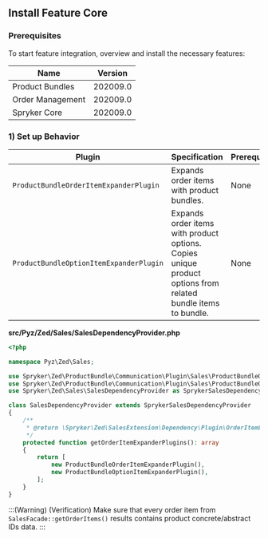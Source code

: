 ## Install Feature Core

### Prerequisites
To start feature integration, overview and install the necessary features:

| Name | Version |
| --- | --- |
| Product Bundles | 202009.0 |
| Order Management | 202009.0 |
| Spryker Core | 202009.0 |

### 1) Set up Behavior


| Plugin | Specification | Prerequisites | Namespace |
| --- | --- | --- | --- |
| `ProductBundleOrderItemExpanderPlugin` | Expands order items with product bundles. | None | `Spryker\Zed\ProductBundle\Communication\Plugin\Sales` |
| `ProductBundleOptionItemExpanderPlugin` | Expands order items with product options. Copies unique product options from related bundle items to bundle. | None | `Spryker\Zed\ProductBundle\Communication\Plugin\Sales` |

**src/Pyz/Zed/Sales/SalesDependencyProvider.php**
```php
<?php

namespace Pyz\Zed\Sales;

use Spryker\Zed\ProductBundle\Communication\Plugin\Sales\ProductBundleOptionItemExpanderPlugin;
use Spryker\Zed\ProductBundle\Communication\Plugin\Sales\ProductBundleOrderItemExpanderPlugin;
use Spryker\Zed\Sales\SalesDependencyProvider as SprykerSalesDependencyProvider;

class SalesDependencyProvider extends SprykerSalesDependencyProvider
{
    /**
     * @return \Spryker\Zed\SalesExtension\Dependency\Plugin\OrderItemExpanderPluginInterface[]
     */
    protected function getOrderItemExpanderPlugins(): array
    {
        return [
            new ProductBundleOrderItemExpanderPlugin(),
            new ProductBundleOptionItemExpanderPlugin(),
        ];
    }
}
```
:::(Warning) (Verification)
Make sure that every order item from `SalesFacade::getOrderItems()` results contains product concrete/abstract IDs data.
:::